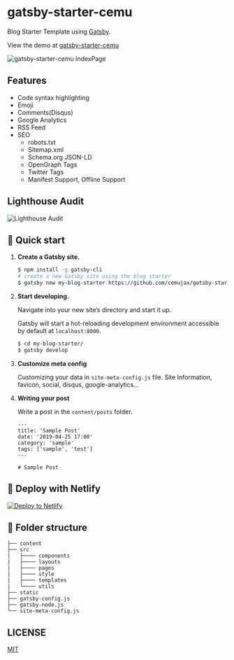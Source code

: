 
#  gatsby-starter-cemu

Blog Starter Template using [Gatsby](https://www.gatsbyjs.org/). 

View the demo at [gatsby-starter-cemu](https://gatsby-starter-cemu.netlify.com/)

![gatsby-starter-cemu IndexPage](https://i.imgur.com/eG3HXGT.jpg)
## Features
- Code syntax highlighting
- Emoji
- Comments(Disqus)
- Google Analytics
- RSS Feed
- SEO
  - robots.txt
  - Sitemap.xml
  - Schema.org JSON-LD
  - OpenGraph Tags
  - Twitter Tags
  - Manifest Support, Offline Support

## Lighthouse Audit
![Lighthouse Audit](https://i.imgur.com/rBM5AJZ.jpg?1)

## 🚀 Quick start
1.  **Create a Gatsby site.**
    ```sh
    $ npm install -g gatsby-cli
    # create a new Gatsby site using the blog starter
    $ gatsby new my-blog-starter https://github.com/cemujax/gatsby-starter-cemu
    ```


2.  **Start developing.**

    Navigate into your new site’s directory and start it up.
    
    Gatsby will start a hot-reloading development environment accessible by default at `localhost:8000`.
    ```sh
    $ cd my-blog-starter/
    $ gatsby develop
    ```

3.  **Customize meta config**

    Customizing your data in `site-meta-config.js` file.
    Site Information, favicon, social, disqus, google-analytics...

4. **Writing your post**

    Write a post in the `content/posts` folder.
    ```
    ---
    title: 'Sample Post'
    date: '2019-04-25 17:00'
    category: 'sample'
    tags: ['sample', 'test']
    ---

    # Sample Post
    ```

## 💫 Deploy with Netlify
[![Deploy to Netlify](https://www.netlify.com/img/deploy/button.svg)](https://app.netlify.com/start/deploy?repository=https://github.com/cemujax/gatsby-starter-cemu)

## 🧐 Folder structure
    
    ├── content
    ├── src
    |   ├──── components
    |   ├──── layouts
    |   ├──── pages
    |   ├──── style
    |   ├──── templates
    |   └──── utils
    ├── static 
    ├── gatsby-config.js
    ├── gatsby-node.js
    └── site-meta-config.js

## LICENSE
[MIT](./LICENSE)